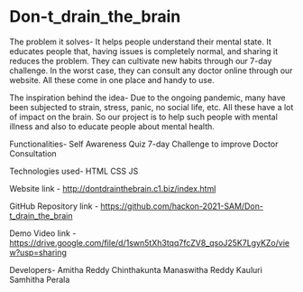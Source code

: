 # Don-t_drain_the_brain

The problem it solves-
It helps people understand their mental state. It educates people that, having issues is completely normal, and sharing it reduces the problem. They can cultivate new habits through our 7-day challenge. In the worst case, they can consult any doctor online through our website. All these come in one place and handy to use.

The inspiration behind the idea-
Due to the ongoing pandemic, many have been subjected to strain, stress, panic, no social life, etc. All these have a lot of impact on the brain. So our project is to help such people with mental illness and also to educate people about mental health.

Functionalities-
Self Awareness Quiz
7-day Challenge to improve
Doctor Consultation

Technologies used-
HTML
CSS
JS

Website link - http://dontdrainthebrain.c1.biz/index.html

GitHub Repository link - https://github.com/hackon-2021-SAM/Don-t_drain_the_brain

Demo Video link - https://drive.google.com/file/d/1swn5tXh3tqq7fcZV8_qsoJ25K7LgyKZo/view?usp=sharing

Developers-
Amitha Reddy Chinthakunta
Manaswitha Reddy Kauluri
Samhitha Perala




